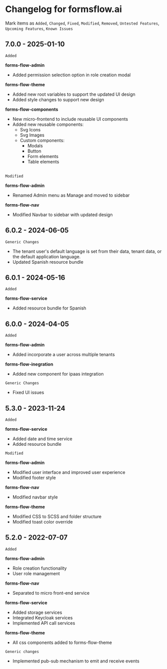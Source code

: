 # Changelog for formsflow.ai

Mark items as `Added`, `Changed`, `Fixed`, `Modified`, `Removed`, `Untested Features`, `Upcoming Features`, `Known Issues`

## 7.0.0 - 2025-01-10

`Added`

**forms-flow-admin**
* Added permission selection option in role creation modal

**forms-flow-theme**
* Added new root variables to support the updated UI design
* Added style changes to support new design

**forms-flow-components**
* New micro-frontend to include reusable UI components
* Added new reusable components:
  * Svg Icons
  * Svg Images
  * Custom components:
    * Modals 
    * Button 
    * Form elements 
    * Table elements
<br><br>


`Modified`

**forms-flow-admin**
* Renamed Admin menu as Manage and moved to sidebar

**forms-flow-nav**
* Modified Navbar to sidebar with updated design







## 6.0.2 - 2024-06-05

`Generic Changes`
* The tenant user's default language is set from their data, tenant data, or the default application language.
* Updated Spanish resource bundle
  
## 6.0.1 - 2024-05-16

`Added`

**forms-flow-service**
* Added resource bundle for Spanish

## 6.0.0 - 2024-04-05

`Added`

**forms-flow-admin**
* Added incorporate a user across multiple tenants

**forms-flow-inegration**
* Added new component for ipaas integration
  
`Generic Changes`
* Fixed UI issues



## 5.3.0 - 2023-11-24

`Added`

**forms-flow-service**
  - Added date and time service
  - Added resource bundle 

`Modified`

**forms-flow-admin**
 - Modified user interface and improved user experience 
 - Modified footer style
 
**forms-flow-nav**
 - Modified navbar style
   
**forms-flow-theme**
 - Modified CSS to SCSS and folder structure
 - Modified toast color override
 

## 5.2.0 - 2022-07-07

`Added`

**forms-flow-admin**
  - Role creation functionality
  - User role management
 
**forms-flow-nav**
  - Separated to micro front-end service

**forms-flow-service**
  - Added storage services
  - Integrated Keycloak services
  - Implemented API call services
    
**forms-flow-theme**
  - All css components added to forms-flow-theme

`Generic changes`
 - Implemented pub-sub mechanism to emit and receive events
    
